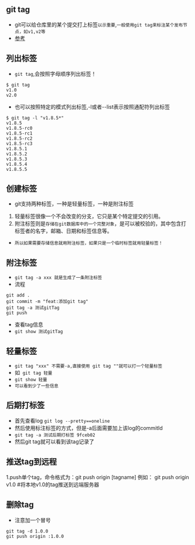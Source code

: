 ## git tag
* git可以给仓库里的某个提交打上标签`以示重要`,`一般使用git tag来标注某个发布节点，如v1,v2等`
* [参考]("https://git-scm.com/book/zh/v2/Git-%E5%9F%BA%E7%A1%80-%E6%89%93%E6%A0%87%E7%AD%BE")

## 列出标签
* `git tag`,会按照字母顺序列出标签！
```text
$ git tag
v1.0
v2.0
```
* 也可以按照特定的模式列出标签,-l或者--list表示按照通配符列出标签
```text
$ git tag -l "v1.8.5*"
v1.8.5
v1.8.5-rc0
v1.8.5-rc1
v1.8.5-rc2
v1.8.5-rc3
v1.8.5.1
v1.8.5.2
v1.8.5.3
v1.8.5.4
v1.8.5.5
```

## 创建标签
* git支持两种标签，一种是轻量标签，一种是附注标签
1. 轻量标签很像一个不会改变的分支，它只是某个特定提交的引用。
2. 附注标签则是`存储在git数据库中的一个完整对象`，是可以被校验的，其中包含打标签者的名字，邮箱、日期和标签信息等。
* `所以如果需要存储信息就用附注标签，如果只是一个临时标签就用轻量标签！`

## 附注标签
* `git tag -a xxx 就是生成了一条附注标签`
* 流程
```text
git add .
git commit -m "feat:添加git tag"
git tag -a 测试gitTag
git push
```
* 查看tag信息
* `git show 测试gitTag`

## 轻量标签
* `git tag "xxx" 不需要-a,直接使用 git tag ""就可以打一个轻量标签`
* 如` git tag 轻量`
* `git show 轻量`
* `可以看到少了一些信息`

## 后期打标签
* 首先查看log `git log --pretty==oneline`
* 然后使用标注标签的方式，但是-a后面需要加上该log的commitId
* `git tag -a 测试后期打标签 9fceb02`
* 然后git tag就可以看到该tag记录了

## 推送tag到远程
1.push单个tag，命令格式为：git push origin [tagname]
例如：
git push origin v1.0 #将本地v1.0的tag推送到远端服务器

## 删除tag
* 注意加一个冒号
```text
git tag -d 1.0.0
git push origin :1.0.0
```
